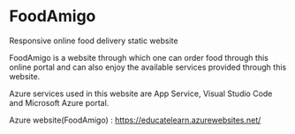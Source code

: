 # FoodAmigo
Responsive online food delivery static website

FoodAmigo is a website through which one can order food through this online portal and can also enjoy the available services provided through this website.

Azure services used in this website are App Service, Visual Studio Code and Microsoft Azure portal.

Azure website(FoodAmigo) : https://educatelearn.azurewebsites.net/
